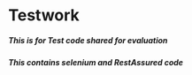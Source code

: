 # Testwork


##### This is for Test code shared for evaluation

##### This contains selenium and RestAssured code 
